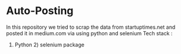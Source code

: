 # Auto-Posting
In this repository we tried to scrap the data from startuptimes.net and posted it in medium.com via using python and selenium
Tech stack :
1) Python 2) selenium package 
